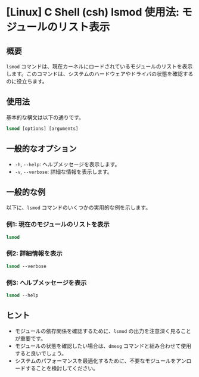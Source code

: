 # [Linux] C Shell (csh) lsmod 使用法: モジュールのリスト表示

## 概要
`lsmod` コマンドは、現在カーネルにロードされているモジュールのリストを表示します。このコマンドは、システムのハードウェアやドライバの状態を確認するのに役立ちます。

## 使用法
基本的な構文は以下の通りです。

```csh
lsmod [options] [arguments]
```

## 一般的なオプション
- `-h`, `--help`: ヘルプメッセージを表示します。
- `-v`, `--verbose`: 詳細な情報を表示します。

## 一般的な例
以下に、`lsmod` コマンドのいくつかの実用的な例を示します。

### 例1: 現在のモジュールのリストを表示
```csh
lsmod
```

### 例2: 詳細情報を表示
```csh
lsmod --verbose
```

### 例3: ヘルプメッセージを表示
```csh
lsmod --help
```

## ヒント
- モジュールの依存関係を確認するために、`lsmod` の出力を注意深く見ることが重要です。
- モジュールの状態を確認したい場合は、`dmesg` コマンドと組み合わせて使用すると良いでしょう。
- システムのパフォーマンスを最適化するために、不要なモジュールをアンロードすることを検討してください。